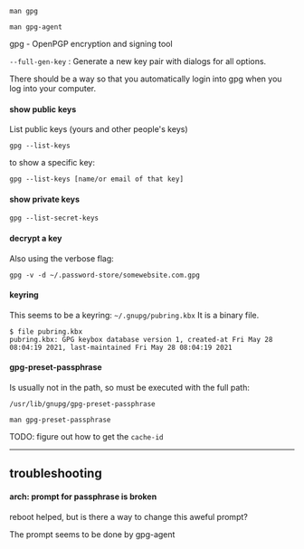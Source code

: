 ```
man gpg
```

```
man gpg-agent
```

gpg - OpenPGP encryption and signing tool

`--full-gen-key` : Generate a new key pair with dialogs for all options.


There should be a way so that you automatically login into gpg when you log into your computer.

#### show public keys

List public keys (yours and other people's keys)
```
gpg --list-keys
```

to show a specific key:
```
gpg --list-keys [name/or email of that key]
```

#### show private keys

```
gpg --list-secret-keys
```

#### decrypt a key

Also using the verbose flag:
```
gpg -v -d ~/.password-store/somewebsite.com.gpg
```

#### keyring

This seems to be a keyring:
`~/.gnupg/pubring.kbx`
It is a binary file.
```
$ file pubring.kbx
pubring.kbx: GPG keybox database version 1, created-at Fri May 28 08:04:19 2021, last-maintained Fri May 28 08:04:19 2021
```

#### gpg-preset-passphrase

Is usually not in the path, so must be executed with the full path:
```
/usr/lib/gnupg/gpg-preset-passphrase
```

```
man gpg-preset-passphrase
```

TODO: figure out how to get the `cache-id`


***
## troubleshooting

#### arch: prompt for passphrase is broken

reboot helped, but is there a way to change this aweful prompt?

The prompt seems to be done by gpg-agent
